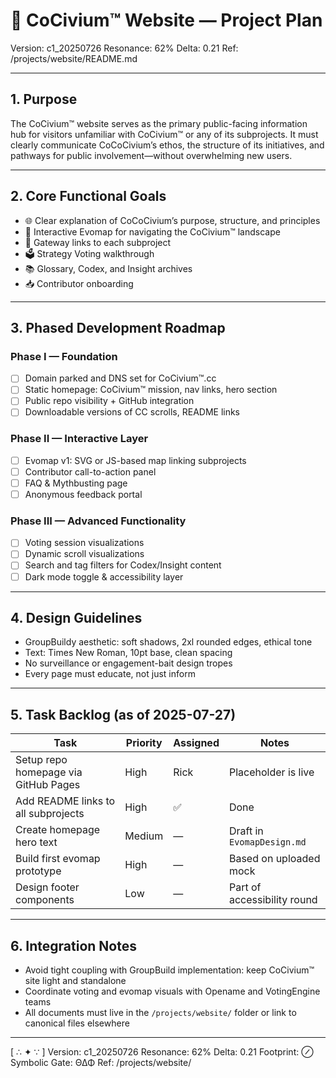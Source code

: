 <!-- Filename: website_Project_Plan_c1_20250726.md -->

# 📄 CoCivium™ Website — Project Plan
Version: c1_20250726
Resonance: 62%
Delta: 0.21
Ref: /projects/website/README.md

---

## 1. Purpose

The CoCivium™ website serves as the primary public-facing information hub for visitors unfamiliar with CoCivium™ or any of its subprojects. It must clearly communicate CoCoCivium’s ethos, the structure of its initiatives, and pathways for public involvement—without overwhelming new users.

---

## 2. Core Functional Goals

- 🌐 Clear explanation of CoCoCivium’s purpose, structure, and principles
- 🧭 Interactive Evomap for navigating the CoCivium™ landscape
- 🔗 Gateway links to each subproject
- 🗳️ Strategy Voting walkthrough
- 📚 Glossary, Codex, and Insight archives
- 📥 Contributor onboarding

---

## 3. Phased Development Roadmap

### Phase I — Foundation
- [ ] Domain parked and DNS set for CoCivium™.cc
- [ ] Static homepage: CoCivium™ mission, nav links, hero section
- [ ] Public repo visibility + GitHub integration
- [ ] Downloadable versions of CC scrolls, README links

### Phase II — Interactive Layer
- [ ] Evomap v1: SVG or JS-based map linking subprojects
- [ ] Contributor call-to-action panel
- [ ] FAQ & Mythbusting page
- [ ] Anonymous feedback portal

### Phase III — Advanced Functionality
- [ ] Voting session visualizations
- [ ] Dynamic scroll visualizations
- [ ] Search and tag filters for Codex/Insight content
- [ ] Dark mode toggle & accessibility layer

---

## 4. Design Guidelines

- GroupBuildy aesthetic: soft shadows, 2xl rounded edges, ethical tone
- Text: Times New Roman, 10pt base, clean spacing
- No surveillance or engagement-bait design tropes
- Every page must educate, not just inform

---

## 5. Task Backlog (as of 2025-07-27)

| Task | Priority | Assigned | Notes |
|------|----------|----------|-------|
| Setup repo homepage via GitHub Pages | High | Rick | Placeholder is live |
| Add README links to all subprojects | High | ✅ | Done |
| Create homepage hero text | Medium | — | Draft in `EvomapDesign.md` |
| Build first evomap prototype | High | — | Based on uploaded mock |
| Design footer components | Low | — | Part of accessibility round |

---

## 6. Integration Notes

- Avoid tight coupling with GroupBuild implementation: keep CoCivium™ site light and standalone
- Coordinate voting and evomap visuals with Opename and VotingEngine teams
- All documents must live in the `/projects/website/` folder or link to canonical files elsewhere

---

[ ∴ ✦ ∵ ]
Version: c1_20250726
Resonance: 62%
Delta: 0.21
Footprint: ⊘
Symbolic Gate: ΘΔΦ
Ref: /projects/website/

